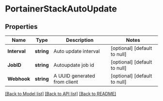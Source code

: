 # PortainerStackAutoUpdate

## Properties
Name | Type | Description | Notes
------------ | ------------- | ------------- | -------------
**Interval** | **string** | Auto update interval | [optional] [default to null]
**JobID** | **string** | Autoupdate job id | [optional] [default to null]
**Webhook** | **string** | A UUID generated from client | [optional] [default to null]

[[Back to Model list]](../README.md#documentation-for-models) [[Back to API list]](../README.md#documentation-for-api-endpoints) [[Back to README]](../README.md)


